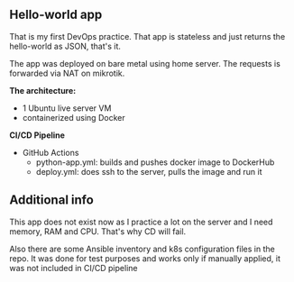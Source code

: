 ## Hello-world app 

That is my first DevOps practice. That app is stateless and just returns the hello-world as JSON, that's it.

The app was deployed on bare metal using home server. The requests is forwarded via NAT on mikrotik.

**The architecture:**
- 1 Ubuntu live server VM
- containerized using Docker

**CI/CD Pipeline**
- GitHub Actions
  - python-app.yml: builds and pushes docker image to DockerHub
  - deploy.yml: does ssh to the server, pulls the image and run it

## Additional info

This app does not exist now as I practice a lot on the server and I need memory, RAM and CPU. That's why CD will fail.

Also there are some Ansible inventory and k8s configuration files in the repo. It was done for test purposes and works only if manually applied, it was not included in CI/CD pipeline

